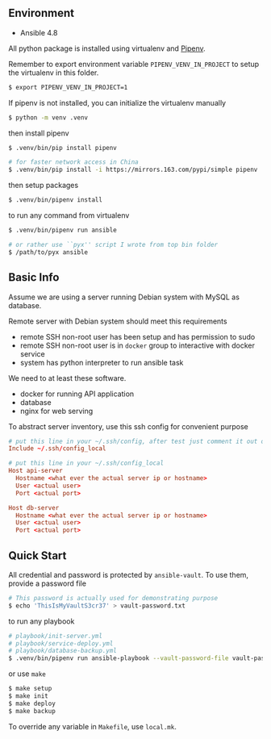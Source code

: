 ## Environment

- Ansible 4.8

All python package is installed using virtualenv and [Pipenv](https://pipenv-fork.readthedocs.io/en/latest/basics.html).

Remember to export environment variable `PIPENV_VENV_IN_PROJECT` to setup the virtualenv in this folder.

```bash
$ export PIPENV_VENV_IN_PROJECT=1
```

If pipenv is not installed, you can initialize the virtualenv manually

```bash
$ python -m venv .venv
```

then install pipenv

```bash
$ .venv/bin/pip install pipenv

# for faster network access in China
$ .venv/bin/pip install -i https://mirrors.163.com/pypi/simple pipenv
```

then setup packages

```bash
$ .venv/bin/pipenv install
```

to run any command from virtualenv

```bash
$ .venv/bin/pipenv run ansible

# or rather use ``pyx'' script I wrote from top bin folder
$ /path/to/pyx ansible
```

## Basic Info

Assume we are using a server running Debian system with MySQL as database.

Remote server with Debian system should meet this requirements

- remote SSH non-root user has been setup and has permission to sudo
- remote SSH non-root user is in `docker` group to interactive with docker service
- system has python interpreter to run ansible task

We need to at least these software.

- docker for running API application
- database
- nginx for web serving

To abstract server inventory, use this ssh config for convenient purpose

```conf
# put this line in your ~/.ssh/config, after test just comment it out or delete this line
Include ~/.ssh/config_local

# put this line in your ~/.ssh/config_local
Host api-server
  Hostname <what ever the actual server ip or hostname>
  User <actual user>
  Port <actual port>

Host db-server
  Hostname <what ever the actual server ip or hostname>
  User <actual user>
  Port <actual port>
```

## Quick Start

All credential and password is protected by `ansible-vault`.
To use them, provide a password file

```bash
# This password is actually used for demonstrating purpose
$ echo 'ThisIsMyVaultS3cr37' > vault-password.txt
```

to run any playbook

```bash
# playbook/init-server.yml
# playbook/service-deploy.yml
# playbook/database-backup.yml
$ .venv/bin/pipenv run ansible-playbook --vault-password-file vault-password.txt -i hosts.yml playbook/<playbook_to_run>.yml
```

or use `make`

```bash
$ make setup
$ make init
$ make deploy
$ make backup
```

To override any variable in `Makefile`, use `local.mk`.
